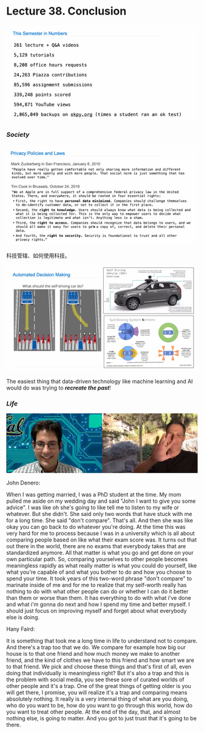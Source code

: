 # Lecture 38. Conclusion

![](image/image_mHaDvqKgkr.png)

### ***Society***

![](image/1678761788187_PMWaOp8Fl-.png)

科技管辖、如何使用科技。

![](image/1678762449563_iJ3UERZmJ2.jpg)

The easiest thing that data-driven technology like machine learning and AI  would do was trying to ***recreate the past***!

### *Life*

![](image/1678763353264_O3V16ewXIO.png)

John Denero:

When I was getting married, I was a PhD student at the time. My mom pulled me aside on my wedding day and said "John I want to give you some advice". I was like oh she's going to like tell me to listen to my wife or whatever. But she didn't. She said only two words that have stuck with me for a long time. She said "don't compare". That's all. And then she was like okay you can go back to do whatever you're doing. At the time this was very hard for me to process because I was in a university which is all about comparing people based on like what their exam score was. It turns out that out there in the world, there are no exams that everybody takes that are standardized anymore. All that matter is what you go and get done on your own particular path. So, comparing yourselves to other people becomes meaningless rapidly as what really matter is what you could do yourself, like what you're capable of and what you bother to do and how you choose to spend your time. It took years of this two-word phrase "don't compare" to marinate inside of me and for me to realize that my self-worth really has nothing to do with what other people can do or whether I can do it better than them or worse than them. It has everything to do with what i've done and what i'm gonna do next and how I spend my time and better myself. I should just focus on improving myself and forget about what everybody else is doing.&#x20;

Hany Faird:

It is something that took me a long time in life to understand not to compare. And there's a trap too that we do. We compare for example how big our house is to that one friend and how much money we make to another friend, and the kind of clothes we have to this friend and how smart we are to that friend. We pick and choose these things and that's first of all, even doing that individually is meaningless right? But it's also a trap and this is the problem with social media, you see these sore of curated worlds of other people and it's a trap. One of the great things of getting older is you will get there, I promise, you will realize it's a trap and comparing means absolutely nothing. It really is a very internal thing of what are you doing, who do you want to be, how do you want to go through this world, how do you want to treat other people. At the end of the day, that, and almost nothing else, is going to matter. And you got to just trust that it's going to be there.&#x20;
